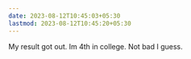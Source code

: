 ```yaml
---
date: 2023-08-12T10:45:03+05:30
lastmod: 2023-08-12T10:45:20+05:30
---
```


My result got out. Im 4th in college. Not bad I guess.
